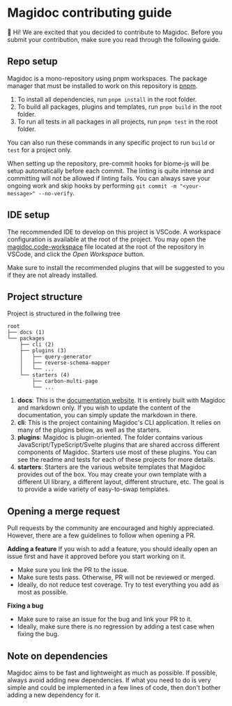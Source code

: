 # Magidoc contributing guide
👋 Hi! We are excited that you decided to contribute to Magidoc. Before you submit your contribution, make sure you read through the following guide.

## Repo setup
Magidoc is a mono-repository using pnpm workspaces. The package manager that must be installed to work on this repository is [pnpm](https://pnpm.io/).

1. To install all dependencies, run `pnpm install` in the root folder. 
2. To build all packages, plugins and templates, run `pnpm build` in the root folder.
3. To run all tests in all packages in all projects, run `pnpm test` in the root folder. 

You can also run these commands in any specific project to run `build` or `test` for a project only. 

When setting up the repository, pre-commit hooks for biome-js will be setup automatically before each commit. The linting is quite intense and committing will not be allowed if linting fails. 
You can always save your ongoing work and skip hooks by performing `git commit -m "<your-message>" --no-verify`.

## IDE setup
The recommended IDE to develop on this project is VSCode. A workspace configuration is available at the root of the project. You may open the [magidoc.code-workspace](./magidoc.code-workspace) file located at the root of the repository in VSCode, and click the _Open Workspace_ button.

Make sure to install the recommended plugins that will be suggested to you if they are not already installed.

## Project structure
Project is structured in the follwing tree
```
root
├── docs (1)
└── packages
    ├── cli (2)
    ├── plugins (3)
    │   ├── query-generator
    │   ├── reverse-schema-mapper
    │   └── ...
    └── starters (4)
        ├── carbon-multi-page
        └── ...
```

1. **docs**: This is the [documentation website](https://magidoc.js.org). It is entirely built with Magidoc and markdown only. If you wish to update the content of the documentation, you can simply update the markdown in there. 
2. **cli**: This is the project containing Magidoc's CLI application. It relies on many of the plugins below, as well as the starters. 
3. **plugins**: Magidoc is plugin-oriented. The folder contains various JavaScript/TypeScript/Svelte plugins that are shared accross different components of Magidoc. Starters use most of these plugins. You can see the readme and tests for each of these projects for more details.
4. **starters**: Starters are the various website templates that Magidoc provides out of the box. You may create your own template with a different UI library, a different layout, different structure, etc. The goal is to provide a wide variety of easy-to-swap templates.

## Opening a merge request
Pull requests by the community are encouraged and highly appreciated. However, there are a few guidelines to follow when opening a PR. 

**Adding a feature**
If you wish to add a feature, you should ideally open an issue first and have it approved before you start working on it. 
- Make sure you link the PR to the issue.
- Make sure tests pass. Otherwise, PR will not be reviewed or merged.
- Ideally, do not reduce test coverage. Try to test everything you add as most as possible.

**Fixing a bug**
- Make sure to raise an issue for the bug and link your PR to it.
- Ideally, make sure there is no regression by adding a test case when fixing the bug.

## Note on dependencies
Magidoc aims to be fast and lightweight as much as possible. If possible, always avoid adding new dependencies. 
If what you need to do is very simple and could be implemented in a few lines of code, then don't bother adding a new dependency for it.


